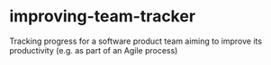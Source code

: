 # improving-team-tracker
Tracking progress for a software product team aiming to improve its productivity (e.g. as part of an Agile process)
